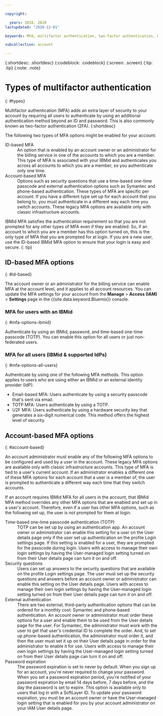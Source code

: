 ```yaml
---

copyright:

  years: 2018, 2020
lastupdated: "2020-12-01"

keywords: MFA, multifactor authentication, two-factor authentication, U2F, FIDO U2F, security key

subcollection: account

---
```


{:shortdesc: .shortdesc}
{:codeblock: .codeblock}
{:screen: .screen}
{:tip: .tip}
{:note: .note}

# Types of multifactor authentication
{: #types}

Multifactor authentication (MFA) adds an extra layer of security to your account by requiring all users to authenticate by using an additional authentication method beyond an ID and password. This is also commonly known as two-factor authentication (2FA).
{:shortdesc}

The following two types of MFA options might be enabled for your account:

<dl>
<dt>ID-based MFA</dt>
<dd>An option that is enabled by an account owner or an administrator for the billing service in one of the accounts to which you are a member. This type of MFA is associated with your IBMid and authenticates you across all accounts to which you are a member, so you authenticate only one time.</dd>
<dt>Account-based MFA</dt>
<dd>Options such as security questions that use a time-based one-time passcode and external authentication options such as Symantec and phone-based authentication. These types of MFA are specific per account. If you have a different type set up for each account that you belong to, you must authenticate in a different way each time you switch accounts. These legacy MFA options are available only with classic infrastructure accounts.</dd>
</dl>

IBMid MFA satisfies the authentication requirement so that you are not prompted for any other types of MFA even if they are enabled. So, if an account to which you are a member has this option turned on, this is the only type of MFA that you are prompted for at login. If you are a new user, use the ID-based IBMid MFA option to ensure that your login is easy and secure.
{: tip}

## ID-based MFA options
{: #id-based}

The account owner or an administrator for the billing service can enable MFA at the account level, and it applies to all account resources. You can update the MFA settings for your account from the **Manage** > **Access (IAM)** > **Settings** page in the {{site.data.keyword.Bluemix}} console.

### MFA for users with an IBMid
{: #mfa-options-ibmid}

Authenticate by using an IBMid, password, and time-based one-time passcode (TOTP). You can enable this option for all users or just non-federated users.

### MFA for all users (IBMid & supported IdPs)
{: #mfa-options-all-users}

Authenticate by using one of the following MFA methods. This option applies to users who are using either an IBMid or an external identity provider (IdP). 
  
  * Email-based MFA: Users authenticate by using a security passcode that's sent via email.
  * TOTP MFA: Users authenticate by using a TOTP.
  * U2F MFA: Users authenticate by using a hardware security key that generates a six-digit numerical code. This method offers the highest level of security.

## Account-based MFA options
{: #account-based}

An account administrator must enable any of the following MFA options to be configured and used by a user in the account. These legacy MFA options are available only with classic infrastructure accounts. This type of MFA is tied to a user's current account. If an administrator enables a different one of these MFA options for each account that a user is a member of, the user is prompted to authenticate a different way each time that they switch accounts.

If an account requires IBMid MFA for all users in the account, that IBMid MFA method overrides any other MFA options that are enabled and set up in a user's account. Therefore, even if a user has other MFA options, such as the following set up, the user is not prompted for them at login.

<dl>
<dt>Time-based one-time passcode authentication (TOTP)</dt>
<dd>TOTP can be set up by using an authentication app. An account owner or administrator can enable this setting for a user on the User details page only if the user set up authentication on the profile Login settings page. If this setting is enabled for a user, they are prompted for the passcode during login. Users with access to manage their own login settings by having the User-managed login setting turned on from their User details page can turn it on and off.</dd>
<dt>Security questions</dt>
<dd>Users can set up answers to the security questions that are available on the profile Login settings page. The user must set up the security questions and answers before an account owner or administrator can enable this setting on the User details page. Users with access to manage their own login settings by having the User-managed login setting turned on from their User details page can turn it on and off. </dd>
<dt>External authentication</dt>
<dd>There are two external, third-party authentication options that can be ordered for a monthly cost: Symantec and phone-based authentication. An account owner or administrator must order these options for a user and enable them to be used from the User details page for the user. For Symantec, the administrator must work with the user to get that user's credential ID to complete the order. And, to set up phone-based authentication, the administrator must order it, and then the user must set it up on their User details page in order for the administrator to enable it for use. Users with access to manage their own login settings by having the User-managed login setting turned on from their User details page can turn it on and off.</dd>
<dt>Password expiration</dt>
<dd>The password expiration is set to never by default. When you sign up for an account, you're never required to change your password. When you set a password expiration period, you're notified of your password expiration by email 14 days before, 7 days before, and the day the password is set to expire. This option is available only to users that log in with a SoftLayer ID. To update your password expiration, you must be an account owner or have the User-managed login setting that is enabled for you by your account administrator on your IAM User details page.
</dd>
</dl>

